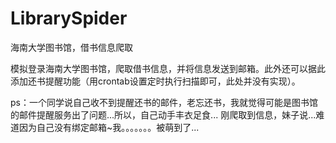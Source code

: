 # LibrarySpider
海南大学图书馆，借书信息爬取

模拟登录海南大学图书馆，爬取借书信息，并将信息发送到邮箱。此外还可以据此添加还书提醒功能（用crontab设置定时执行扫描即可，此处并没有实现）。

ps：一个同学说自己收不到提醒还书的邮件，老忘还书，我就觉得可能是图书馆的邮件提醒服务出了问题...所以，自己动手丰衣足食...
刚爬取到信息，妹子说...难道因为自己没有绑定邮箱~我。。。。。。。被萌到了...
